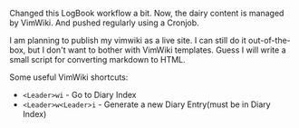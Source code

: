 Changed this LogBook workflow a bit. Now, the dairy content is managed by
VimWiki. And pushed regularly using a Cronjob.

I am planning to publish my vimwiki as a live site. I can still do it
out-of-the-box, but I don't want to bother with VimWiki templates. Guess I will
write a small script for converting markdown to HTML.

Some useful VimWiki shortcuts:

- `<Leader>wi` - Go to Diary Index
- `<Leader>w<Leader>i` - Generate a new Diary Entry(must be in Diary Index)
